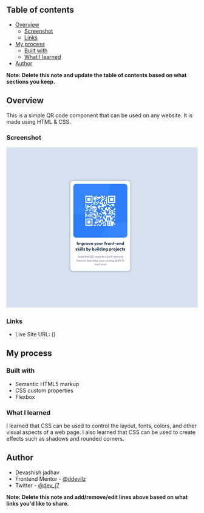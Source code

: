 ## Table of contents

- [Overview](#overview)
  - [Screenshot](#screenshot)
  - [Links](#links)
- [My process](#my-process)
  - [Built with](#built-with)
  - [What I learned](#what-i-learned)
- [Author](#author)


**Note: Delete this note and update the table of contents based on what sections you keep.**

## Overview

This is a simple QR code component that can be used on any website. It is made using HTML & CSS.

### Screenshot

![](./Screenshot.png)

### Links

- Live Site URL: ()

## My process

### Built with

- Semantic HTML5 markup
- CSS custom properties
- Flexbox

### What I learned

I learned that CSS can be used to control the layout, fonts, colors, and other visual aspects of a web page. I also learned that CSS can be used to create effects such as shadows and rounded corners.

## Author

- Devashish jadhav
- Frontend Mentor - [@ddevilz](https://www.frontendmentor.io/profile/yourusername)
- Twitter - [@dev_j7](https://www.twitter.com/yourusername)

**Note: Delete this note and add/remove/edit lines above based on what links you'd like to share.**


